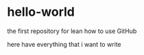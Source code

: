 # hello-world
the first repository for lean how to use GitHub

here have everything that i want to write
